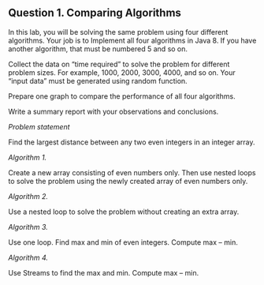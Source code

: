 ## **Question 1**. Comparing Algorithms
In this lab, you will be solving the same problem using four different algorithms. Your job is to
Implement all four algorithms in Java 8. If you have another algorithm, that must be numbered 5 and so
on.

Collect the data on “time required” to solve the problem for different problem sizes. For example, 1000,
2000, 3000, 4000, and so on. Your “input data” must be generated using random function.

Prepare one graph to compare the performance of all four algorithms.

Write a summary report with your observations and conclusions.

_Problem statement_

Find the largest distance between any two even integers in an integer array.

_Algorithm 1._

Create a new array consisting of even numbers only. Then use nested loops to solve the problem using
the newly created array of even numbers only.

_Algorithm 2._

Use a nested loop to solve the problem without creating an extra array.

_Algorithm 3._

Use one loop. Find max and min of even integers. Compute max – min.

_Algorithm 4._

Use Streams to find the max and min. Compute max – min.